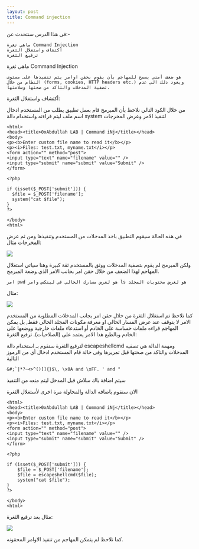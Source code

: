 ```yaml
---
layout: post
title: Command injection
---
```

في هذا الدرس سنتحدث عن:-
```
ماهي ثغرة Command Injection
أكتشاف واستغلال الثغرة
ترقيع الثغرة
```

ماهي ثغرة Command Injection
```
هو ضعف أمني يسمح للمهاجم بأن يقوم بحقن اوامر يتم تنفيذها على مستوى النظام من خلال (forms, cookies, HTTP headers etc.) ويعود ذلك الى عدم تصفية المدخلات والتاكد من صحتها وسلامتها.
```

 أكتشاف واستغلال الثغرة:
 
  من خلال الكود التالي نلاحظ بأن المبرمج قام بعمل تطبيق يطلب من المستخدم ادخال اسم ملف ليتم قراءته واستخدام دالة system لتنفيذ الامر وعرض المخرجات
  ```
  <html>
<head><title>0xAbdullah LAB | Command iNj</title></head>
<body>
<p><b>Enter custom file name to read it</b></p>
<p><i>Files: test.txt, myname.txt</i></p>
<form action="" method="post">
<input type="text" name="filename" value="" />
<input type="submit" name="submit" value="Submit" />
</form>

<?php

if (isset($_POST['submit'])) {
    $file = $_POST['filename'];
    system("cat $file");
}
?>

</body>
<html>
  ```
  
  في هذه الحالة سيقوم التطبيق باخذ المدخلات من المستخدم وتنفيذها ومن ثم عرض المخرجات
  مثال:
  
  ![](https://s3.eu-west-2.amazonaws.com/uploads.3alampro.com/2018/September/vtGGJHD7O1JpvhkPajHN2lLJaA4332cBpClXlhFB.gif)
  
  ولكن المبرمج لم يقوم بتصفية المدخلات ووثق بالمستخدم ثقة كبيرة وهنا سياتي استغلال المهاجم لهذا الضعف من خلال حقن امر بجانب الامر الذي وضعة المبرمج.
  ```
  امر pwd هو لعرض مسارك الحالي في لينكس وامر ls هو لعرض محتويات المجلد
  ```
  مثال:
  
  ![](https://s3.eu-west-2.amazonaws.com/uploads.3alampro.com/2018/September/jFbCDrwigm9nyqUbRaaWsHLPOhTlK2OpeSTsceG9.gif)
  
  كما نلاحظ تم استغلال الثغرة من خلال حقن امر بجانب المدخلات المطلوبة من المستخدم الامر لا يتوقف عند عرض المسار الحالي او معرفة مكونات المجلد الحالي فقط, بل يمكن المهاجم قراءه ملفات حساسة على الخادم أو استدعاء ملفات خارجية ووضعها على الخادم وبالطبع هذا الامر يعتمد على (الصلاحيات).
ترقيع الثغرة:

لترقيع الثغرة سنقوم بـ استخدام دالة escapeshellcmd ومهمة الدالة هي تصفيه المدخلات والتاكد من صحتها قبل تمريرها وفي حالة قام المستخدم ادخال أي من الرموز التالية

```
&#;`|*?~<>^()[]{}$\, \x0A and \xFF. ' and "
```
سيتم اضافة باك سلاش قبل المدخل ليتم منعه من التنفيذ

الان سنقوم باضافه الدالة والمحاولة مرة اخرى لأستغلال الثغرة

```
<html>
<head><title>0xAbdullah LAB | Command iNj</title></head>
<body>
<p><b>Enter custom file name to read it</b></p>
<p><i>Files: test.txt, myname.txt</i></p>
<form action="" method="post">
<input type="text" name="filename" value="" />
<input type="submit" name="submit" value="Submit" />
</form>

<?php

if (isset($_POST['submit'])) {
    $file = $_POST['filename'];
    $file = escapeshellcmd($file);
    system("cat $file");
}
?>

</body>
<html>
```

مثال بعد ترقيع الثغرة:

![](https://s3.eu-west-2.amazonaws.com/uploads.3alampro.com/2018/September/KA7LrXFtPP4OJrxSJ9PEs75zSXc9c3QWCmeBgQFO.gif)

كما نلاحظ لم يتمكن المهاجم من تنفيذ الاوامر المحقونه.
